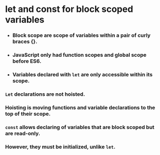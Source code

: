 # let and const for block scoped variables

- ### Block scope are scope of variables within a pair of curly braces {}.

- ### JavaScript only had function scopes and global scope before ES6.

- ### Variables declared with `let` are only accessible within its scope.

### `Let` declarations are not hoisted. 
### Hoisting is moving functions and variable declarations to the top of their scope.

### `const` allows declaring of  variables that are block scoped but are read-only.
### However, they must be initialized, unlike `let`.
